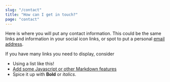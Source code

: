 ```yaml
---
slug: "/contact"
title: "How can I get in touch?"
page: "contact"
---
```



Here is where you will put any contact information. This could be the same links and information in your social icon links, or spot to put a personal [email address](mailto:Tim.Plette@WebsitePortfolioDesign-FakeDomain.com).
            
If you have many links you need to display, consider
* Using a list like this!
* [Add some Javascript or other Markdown features](javascript:alert("You_can_use_Javascript_too"))
* Spice it up with **Bold** or *italics*. 
